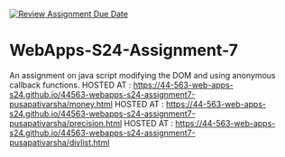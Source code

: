 [![Review Assignment Due Date](https://classroom.github.com/assets/deadline-readme-button-24ddc0f5d75046c5622901739e7c5dd533143b0c8e959d652212380cedb1ea36.svg)](https://classroom.github.com/a/cdqffI9o)
# WebApps-S24-Assignment-7
An assignment on java script modifying the DOM and using anonymous callback functions.
HOSTED AT : https://44-563-web-apps-s24.github.io/44563-webapps-s24-assignment7-pusapativarsha/money.html
HOSTED AT : https://44-563-web-apps-s24.github.io/44563-webapps-s24-assignment7-pusapativarsha/precision.html
HOSTED AT : https://44-563-web-apps-s24.github.io/44563-webapps-s24-assignment7-pusapativarsha/divlist.html